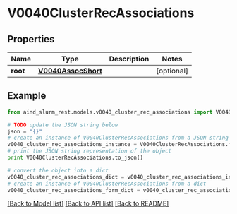 # V0040ClusterRecAssociations


## Properties

Name | Type | Description | Notes
------------ | ------------- | ------------- | -------------
**root** | [**V0040AssocShort**](V0040AssocShort.md) |  | [optional] 

## Example

```python
from aind_slurm_rest.models.v0040_cluster_rec_associations import V0040ClusterRecAssociations

# TODO update the JSON string below
json = "{}"
# create an instance of V0040ClusterRecAssociations from a JSON string
v0040_cluster_rec_associations_instance = V0040ClusterRecAssociations.from_json(json)
# print the JSON string representation of the object
print V0040ClusterRecAssociations.to_json()

# convert the object into a dict
v0040_cluster_rec_associations_dict = v0040_cluster_rec_associations_instance.to_dict()
# create an instance of V0040ClusterRecAssociations from a dict
v0040_cluster_rec_associations_form_dict = v0040_cluster_rec_associations.from_dict(v0040_cluster_rec_associations_dict)
```
[[Back to Model list]](../README.md#documentation-for-models) [[Back to API list]](../README.md#documentation-for-api-endpoints) [[Back to README]](../README.md)



